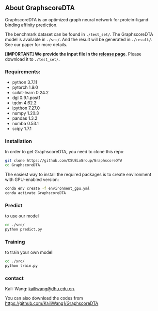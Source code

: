 ## About GraphscoreDTA

GraphscoreDTA is an optimized graph neural network for protein-ligand binding affinity prediction.  

The benchmark dataset can be found in `./test_set/`. The GraphscoreDTA model is available in `./src/`. And the result will be generated in `./result/`. See our paper for more details.

**[IMPORTANT] We provide the input file in the [release page](https://github.com/CSUBioGroup/GraphscoreDTA/releases/tag/Data).** Please download it to `./test_set/`.

### Requirements:
- python 3.7.11
- pytorch 1.9.0
- scikit-learn 0.24.2
- dgl 0.9.1.post1
- tqdm 4.62.2
- ipython 7.27.0
- numpy 1.20.3
- pandas 1.3.2
- numba 0.53.1
- scipy 1.7.1

### Installation

In order to get GraphscoreDTA, you need to clone this repo:

```bash
git clone https://github.com/CSUBioGroup/GraphscoreDTA
cd GraphscoreDTA
```
The easiest way to install the required packages is to create environment with GPU-enabled version:
```bash
conda env create -f environment_gpu.yml
conda activate GraphscoreDTA
```
### Predict

to use our model
```bash
cd ./src/
python predict.py
```

### Training

to train your own model
```bash
cd ./src/
python train.py
```

### contact
Kaili Wang: [kailiwang@dhu.edu.cn](mailto:kailiwang@dhu.edu.cn).

You can also download the codes from https://github.com/KailiWang1/GraphscoreDTA

